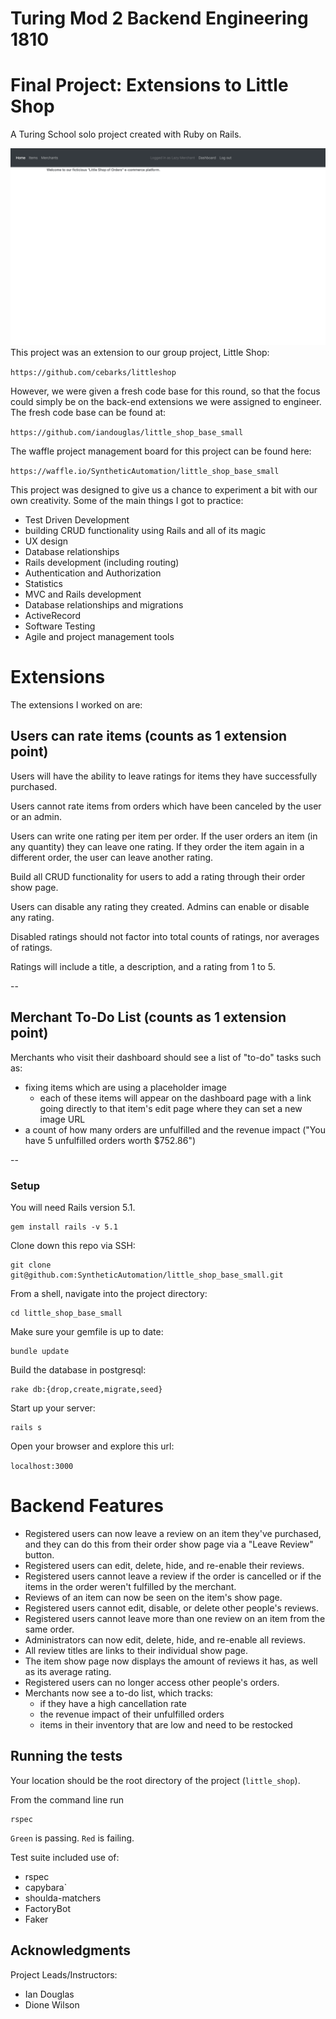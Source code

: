 # Turing Mod 2 Backend Engineering 1810
# Final Project: Extensions to Little Shop

A Turing School solo project created with Ruby on Rails.

![LittleShop](/readme/landing.png)
This project was an extension to our group project, Little Shop:

`https://github.com/cebarks/littleshop`

However, we were given a fresh code base for this round, so that the focus could simply be on the back-end extensions we were assigned to engineer. The fresh code base can be found at:

`https://github.com/iandouglas/little_shop_base_small`

The waffle project management board for this project can be found here:

`https://waffle.io/SyntheticAutomation/little_shop_base_small`


This project was designed to give us a chance to experiment a bit with our own creativity. Some of the main things I got to practice:

- Test Driven Development
- building CRUD functionality using Rails and all of its magic
- UX design
- Database relationships
- Rails development (including routing)
- Authentication and Authorization
- Statistics
- MVC and Rails development
- Database relationships and migrations
- ActiveRecord
- Software Testing
- Agile and project management tools

# **Extensions**
The extensions I worked on are:

## **Users can rate items (counts as 1 extension point)**

Users will have the ability to leave ratings for items they have successfully purchased.

Users cannot rate items from orders which have been canceled by the user or an admin.

Users can write one rating per item per order. If the user orders an item (in any quantity) they can leave one rating. If they order the item again in a different order, the user can leave another rating.

Build all CRUD functionality for users to add a rating through their order show page.

Users can disable any rating they created. Admins can enable or disable any rating.

Disabled ratings should not factor into total counts of ratings, nor averages of ratings.

Ratings will include a title, a description, and a rating from 1 to 5.

--

## **Merchant To-Do List (counts as 1 extension point)**

Merchants who visit their dashboard should see a list of "to-do" tasks such as:

- fixing items which are using a placeholder image
    - each of these items will appear on the dashboard page with a link going directly to that item's edit page where they can set a new image URL
- a count of how many orders are unfulfilled and the revenue impact ("You have 5 unfulfilled orders worth $752.86")

--

### Setup

You will need Rails version 5.1.
```
gem install rails -v 5.1
```
Clone down this repo via SSH:

```
git clone git@github.com:SyntheticAutomation/little_shop_base_small.git
```

From a shell, navigate into the project directory:

```
cd little_shop_base_small
```

Make sure your gemfile is up to date:

```
bundle update
```
Build the database in postgresql:

```
rake db:{drop,create,migrate,seed}
```
Start up your server:

```
rails s
```

Open your browser and explore this url:

`localhost:3000`

# **Backend Features**
- Registered users can now leave a review on an item they've purchased, and they can do this from their order show page via a "Leave Review" button.
- Registered users can edit, delete, hide, and re-enable their reviews.
- Registered users cannot leave a review if the order is cancelled or if the items in the order weren't fulfilled by the merchant.
- Reviews of an item can now be seen on the item's show page.
- Registered users cannot edit, disable, or delete other people's reviews.
- Registered users cannot leave more than one review on an item from the same order.
- Administrators can now edit, delete, hide, and re-enable all reviews.
- All review titles are links to their individual show page.
- The item show page now displays the amount of reviews it has, as well as its average rating.
- Registered users can no longer access other people's orders.
- Merchants now see a to-do list, which tracks:
  - if they have a high cancellation rate
  - the revenue impact of their unfulfilled orders
  - items in their inventory that are low and need to be restocked

## Running the tests

Your location should be the root directory of the project (`little_shop`).

From the command line run

```
rspec
```

`Green` is passing.
`Red` is failing.

Test suite included use of:
- rspec
- capybara`
- shoulda-matchers
- FactoryBot
- Faker


## Acknowledgments

Project Leads/Instructors:
* Ian Douglas
* Dione Wilson
